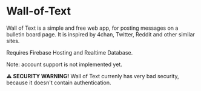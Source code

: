 # Wall-of-Text
Wall of Text is a simple and free web app, for posting messages on a bulletin board page. It is inspired by 4chan, Twitter, Reddit and other similar sites.

Requires Firebase Hosting and Realtime Database.

Note: account support is not implemented yet.

**⚠️ SECURITY WARNING!** Wall of Text currenly has very bad security, because it doesn't contain authentication.
